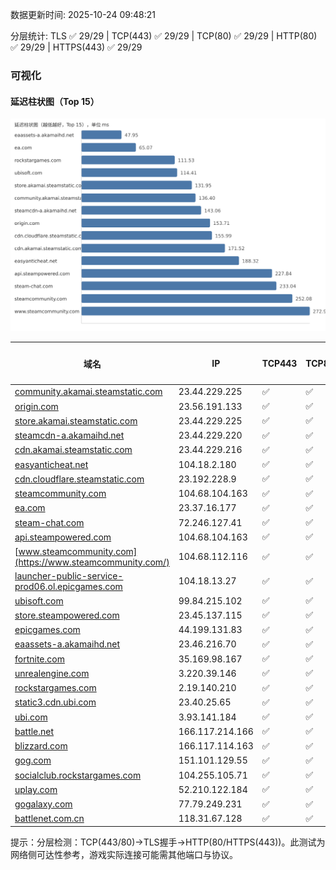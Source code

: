 数据更新时间: 2025-10-24 09:48:21

分层统计: TLS ✅ 29/29 | TCP(443) ✅ 29/29 | TCP(80) ✅ 29/29 | HTTP(80) ✅ 29/29 | HTTPS(443) ✅ 29/29

### 可视化

#### 延迟柱状图（Top 15）

![Latency Chart](latency_chart.svg)

| 域名 | IP | TCP443 | TCP80 | TLS 握手 | HTTP(80) | 状态码 | HTTPS(443) | 状态码(HTTPS) | 延迟(ms) |
|---|---|---|---|---|---|---|---|---|---|
| [community.akamai.steamstatic.com](https://community.akamai.steamstatic.com/) | 23.44.229.225 | ✅ | ✅ | ✅ | ✅ | 403 | ✅ | 403 | 136.4 |
| [origin.com](https://origin.com/) | 23.56.191.133 | ✅ | ✅ | ✅ | ✅ | 301 | ✅ | 301 | 153.71 |
| [store.akamai.steamstatic.com](https://store.akamai.steamstatic.com/) | 23.44.229.225 | ✅ | ✅ | ✅ | ✅ | 403 | ✅ | 403 | 131.95 |
| [steamcdn-a.akamaihd.net](https://steamcdn-a.akamaihd.net/) | 23.44.229.220 | ✅ | ✅ | ✅ | ✅ | 200 | ✅ | 200 | 143.06 |
| [cdn.akamai.steamstatic.com](https://cdn.akamai.steamstatic.com/) | 23.44.229.216 | ✅ | ✅ | ✅ | ✅ | 200 | ✅ | 200 | 171.52 |
| [easyanticheat.net](https://easyanticheat.net/) | 104.18.2.180 | ✅ | ✅ | ✅ | ✅ | 301 | ✅ | 301 | 188.32 |
| [cdn.cloudflare.steamstatic.com](https://cdn.cloudflare.steamstatic.com/) | 23.192.228.9 | ✅ | ✅ | ✅ | ✅ | 200 | ✅ | 301 | 155.99 |
| [steamcommunity.com](https://steamcommunity.com/) | 104.68.104.163 | ✅ | ✅ | ✅ | ✅ | 302 | ✅ | 200 | 252.08 |
| [ea.com](https://ea.com/) | 23.37.16.177 | ✅ | ✅ | ✅ | ✅ | 301 | ✅ | 301 | 65.07 |
| [steam-chat.com](https://steam-chat.com/) | 72.246.127.41 | ✅ | ✅ | ✅ | ✅ | 302 | ✅ | 404 | 233.04 |
| [api.steampowered.com](https://api.steampowered.com/) | 104.68.104.163 | ✅ | ✅ | ✅ | ✅ | 404 | ✅ | 404 | 227.84 |
| [www.steamcommunity.com](https://www.steamcommunity.com/) | 104.68.112.116 | ✅ | ✅ | ✅ | ✅ | 302 | ✅ | 302 | 272.92 |
| [launcher-public-service-prod06.ol.epicgames.com](https://launcher-public-service-prod06.ol.epicgames.com/) | 104.18.13.27 | ✅ | ✅ | ✅ | ✅ | 404 | ✅ | 404 | 294.65 |
| [ubisoft.com](https://ubisoft.com/) | 99.84.215.102 | ✅ | ✅ | ✅ | ✅ | 301 | ✅ | 301 | 114.41 |
| [store.steampowered.com](https://store.steampowered.com/) | 23.45.137.115 | ✅ | ✅ | ✅ | ✅ | 302 | ✅ | 200 | 347.63 |
| [epicgames.com](https://epicgames.com/) | 44.199.131.83 | ✅ | ✅ | ✅ | ✅ | 301 | ✅ | 302 | 317.99 |
| [eaassets-a.akamaihd.net](https://eaassets-a.akamaihd.net/) | 23.46.216.70 | ✅ | ✅ | ✅ | ✅ | 404 | ✅ | 404 | 47.95 |
| [fortnite.com](https://fortnite.com/) | 35.169.98.167 | ✅ | ✅ | ✅ | ✅ | 301 | ✅ | 301 | 350.65 |
| [unrealengine.com](https://unrealengine.com/) | 3.220.39.146 | ✅ | ✅ | ✅ | ✅ | 301 | ✅ | 301 | 343.85 |
| [rockstargames.com](https://rockstargames.com/) | 2.19.140.210 | ✅ | ✅ | ✅ | ✅ | 301 | ✅ | 301 | 111.53 |
| [static3.cdn.ubi.com](https://static3.cdn.ubi.com/) | 23.40.25.65 | ✅ | ✅ | ✅ | ✅ | 401 | ✅ | 401 | 289.23 |
| [ubi.com](https://ubi.com/) | 3.93.141.184 | ✅ | ✅ | ✅ | ✅ | 301 | ✅ | 301 | 290.33 |
| [battle.net](https://battle.net/) | 166.117.214.166 | ✅ | ✅ | ✅ | ✅ | 301 | ✅ | 301 | 306.17 |
| [blizzard.com](https://blizzard.com/) | 166.117.114.163 | ✅ | ✅ | ✅ | ✅ | 302 | ✅ | 302 | 310.94 |
| [gog.com](https://gog.com/) | 151.101.129.55 | ✅ | ✅ | ✅ | ✅ | 301 | ✅ | 301 | 732.34 |
| [socialclub.rockstargames.com](https://socialclub.rockstargames.com/) | 104.255.105.71 | ✅ | ✅ | ✅ | ✅ | 301 | ✅ | 307 | 398.17 |
| [uplay.com](https://uplay.com/) | 52.210.122.184 | ✅ | ✅ | ✅ | ✅ | 301 | ✅ | 301 | 550.73 |
| [gogalaxy.com](https://gogalaxy.com/) | 77.79.249.231 | ✅ | ✅ | ✅ | ✅ | 301 | ✅ | 301 | 665.52 |
| [battlenet.com.cn](https://battlenet.com.cn/) | 118.31.67.128 | ✅ | ✅ | ✅ | ✅ | 308 | ✅ | 302 | 853.73 |

提示：分层检测：TCP(443/80)→TLS握手→HTTP(80/HTTPS(443))。此测试为网络侧可达性参考，游戏实际连接可能需其他端口与协议。
